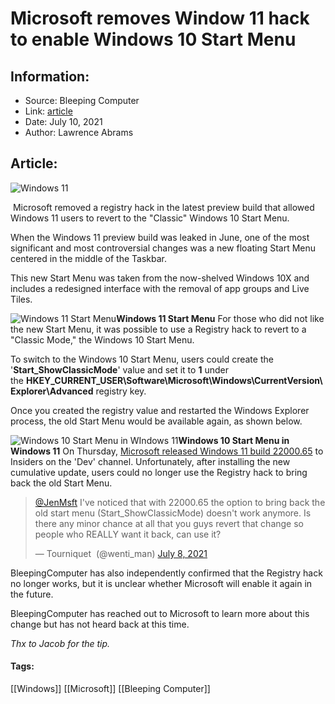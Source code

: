 # Microsoft removes Window 11 hack to enable Windows 10 Start Menu
### 

## Information:
+ Source: Bleeping Computer
+ Link: [article](https://www.bleepingcomputer.com/news/microsoft/microsoft-removes-window-11-hack-to-enable-windows-10-start-menu/)
+ Date: July 10, 2021
+ Author: Lawrence Abrams


## Article:
![Windows 11](https://www.bleepstatic.com/content/hl-images/2021/06/24/Windows-11-start-menu.jpg)


 Microsoft removed a registry hack in the latest preview build that allowed Windows 11 users to revert to the "Classic" Windows 10 Start Menu.


When the Windows 11 preview build was leaked in June, one of the most significant and most controversial changes was a new floating Start Menu centered in the middle of the Taskbar.


This new Start Menu was taken from the now-shelved Windows 10X and includes a redesigned interface with the removal of app groups and Live Tiles.



![Windows 11 Start Menu](https://www.bleepstatic.com/images/news/Microsoft/windows-11/s/start-menu-classic/Windows-11-start-menu.jpg)**Windows 11 Start Menu**
For those who did not like the new Start Menu, it was possible to use a Registry hack to revert to a "Classic Mode," the Windows 10 Start Menu.


To switch to the Windows 10 Start Menu, users could create the '**Start\_ShowClassicMode**' value and set it to **1** under the **HKEY\_CURRENT\_USER\Software\Microsoft\Windows\CurrentVersion\Explorer\Advanced** registry key.


Once you created the registry value and restarted the Windows Explorer process, the old Start Menu would be available again, as shown below.



![Windows 10 Start Menu in WIndows 11](https://www.bleepstatic.com/images/news/Microsoft/windows-11/s/start-menu-classic/classic-start-menu.jpg)**Windows 10 Start Menu in Windows 11**
On Thursday, [Microsoft released Windows 11 build 22000.65](https://www.bleepingcomputer.com/news/microsoft/new-windows-11-dev-build-released-with-bug-fixes-and-new-features/) to Insiders on the 'Dev' channel. Unfortunately, after installing the new cumulative update, users could no longer use the Registry hack to bring back the old Start Menu.




> 
> [@JenMsft](https://twitter.com/JenMsft?ref_src=twsrc%5Etfw) I've noticed that with 22000.65 the option to bring back the old start menu (Start\_ShowClassicMode) doesn't work anymore. Is there any minor chance at all that you guys revert that change so people who REALLY want it back, can use it?
> 
> 
> — Tourniquet  (@wenti\_man) [July 8, 2021](https://twitter.com/wenti_man/status/1413264402552442886?ref_src=twsrc%5Etfw)


BleepingComputer has also independently confirmed that the Registry hack no longer works, but it is unclear whether Microsoft will enable it again in the future.


BleepingComputer has reached out to Microsoft to learn more about this change but has not heard back at this time.


*Thx to Jacob for the tip.*




#### Tags:
[[Windows]] [[Microsoft]] [[Bleeping Computer]]
